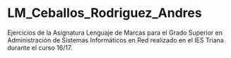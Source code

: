 # LM_Ceballos_Rodriguez_Andres
Ejercicios de la Asignatura Lenguaje de Marcas para el Grado Superior en Administración de Sistemas Informáticos en Red realizado en el IES Triana durante el curso 16/17.
